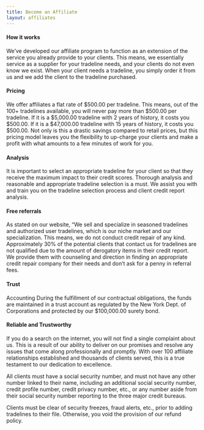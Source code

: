 ```yaml
---
title: Become an Affiliate
layout: affiliates
---
```


<h4>How it works</h4>
We’ve developed our affiliate program to function as an extension of the service you already provide to your clients.  This means, we essentially service as a supplier for your tradeline needs, and your clients do not even know we exist.  When your client needs a tradeline, you simply order it from us and we add the client to the tradeline purchased.

<h4>Pricing </h4>
We offer affiliates a flat rate of $500.00 per tradeline.  This means, out of the 100+ tradelines available, you will never pay more than $500.00 per tradeline.  If it is a $5,000.00 tradeline with 2 years of history, it costs you $500.00.  If it is a $47,000.00 tradeline with 15 years of history, it costs you $500.00.  Not only is this a drastic savings compared to retail prices, but this pricing model leaves you the flexibility to up-charge your clients and make a profit with what amounts to a few minutes of work for you.

<h4>Analysis</h4>
 It is important to select an appropriate tradeline for your client so that they receive the maximum impact to their credit scores.  Thorough analysis and reasonable and appropriate tradeline selection is a must.  We assist you with and train you on the tradeline selection process and client credit report analysis.

<h4>Free referrals </h4>
As stated on our website, “We sell and specialize in seasoned tradelines and authorized user tradelines, which is our niche market and our specialization.  This means, we do not conduct credit repair of any kind.   Approximately 30% of the potential clients that contact us for tradelines are not qualified due to the amount of derogatory items in their credit report.  We provide them with counseling and direction in finding an appropriate credit repair company for their needs and don’t ask for a penny in referral fees.

<h4>Trust </h4>
Accounting During the fulfillment of our contractual obligations, the funds are maintained in a trust account as regulated by the New York Dept. of Corporations and protected by our $100,000.00 surety bond. 

<h4>Reliable and Trustworthy </h4>
If you do a search on the internet, you will not find a single complaint about us.  This is a result of our ability to deliver on our promises and resolve any issues that come along professionally and promptly.  With over 100 affiliate relationships established and thousands of clients served, this is a true testament to our dedication to excellence. 

All clients must have a social security number, and must not have any other number linked to their name, including an additional social security number, credit profile number, credit privacy number, etc., or any number aside from their social security number reporting to the three major credit bureaus.

Clients must be clear of security freezes, fraud alerts, etc., prior to adding tradelines to their file.  Otherwise, you void the provision of our refund policy.